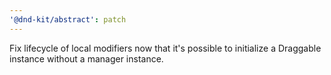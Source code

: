 ```yaml
---
'@dnd-kit/abstract': patch
---
```


Fix lifecycle of local modifiers now that it's possible to initialize a Draggable instance without a manager instance.
